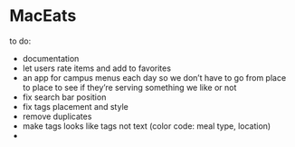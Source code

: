 # MacEats

to do: 

- documentation
- let users rate items and add to favorites
- an app for campus menus each day so we don’t have to go from place to place to see if they’re serving something we like or not
- fix search bar position
- fix tags placement and style
- remove duplicates
- make tags looks like tags not text (color code: meal type, location)
- 
